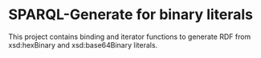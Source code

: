 # SPARQL-Generate for binary literals

This project contains binding and iterator functions to generate RDF from xsd:hexBinary and xsd:base64Binary literals.


